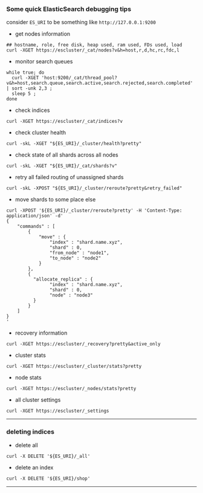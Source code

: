 
### Some quick ElasticSearch debugging tips


consider `ES_URI` to be something like `http://127.0.0.1:9200`


* get nodes information

```
## hostname, role, free disk, heap used, ram used, FDs used, load
curl -XGET https://escluster/_cat/nodes?v&h=host,r,d,hc,rc,fdc,l
```

* monitor search queues

```
while true; do
  curl -XGET 'host:9200/_cat/thread_pool?v&h=host,search.queue,search.active,search.rejected,search.completed' | sort -unk 2,3 ;
  sleep 5 ;
done
```

* check indices

```
curl -XGET https://escluster/_cat/indices?v
```


* check cluster health

```
curl -skL -XGET "${ES_URI}/_cluster/health?pretty"
```


* check state of all shards across all nodes

```
curl -skL -XGET "${ES_URI}/_cat/shards?v"
```


* retry all failed routing of unassigned shards

```
curl -skL -XPOST "${ES_URI}/_cluster/reroute?pretty&retry_failed"
```


* move shards to some place else

```
curl -XPOST '${ES_URI}/_cluster/reroute?pretty' -H 'Content-Type: application/json' -d'
{
    "commands" : [
        {
            "move" : {
                "index" : "shard.name.xyz",
                "shard" : 0,
                "from_node" : "node1",
                "to_node" : "node2"
            }
        },
        {
          "allocate_replica" : {
                "index" : "shard.name.xyz",
                "shard" : 0,
                "node" : "node3"
          }
        }
    ]
}
'
```

* recovery information

```
curl -XGET https://escluster/_recovery?pretty&active_only
```

* cluster stats

```
curl -XGET https://escluster/_cluster/stats?pretty
```

* node stats

```
curl -XGET https://escluster/_nodes/stats?pretty
```

* all cluster settings

```
curl -XGET https://escluster/_settings
```


---

### deleting indices

* delete all

```
curl -X DELETE '${ES_URI}/_all'
```

* delete an index

```
curl -X DELETE '${ES_URI}/shop'
```

---
